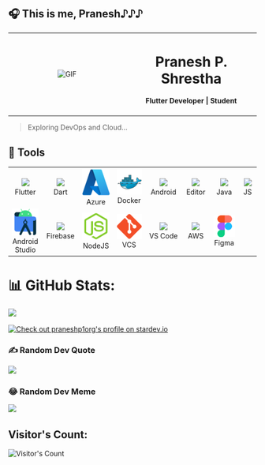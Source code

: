 ## 🎧 This is me, Pranesh♪♪♪
<table>
 <tr>
  <td align="center" width="300">
   <img alt="GIF" src="https://media.giphy.com/media/kbRb4eyCNC0aMz5x68/giphy.gif" width=300 />
  </td>
  <td align="center" width="300">
   <h1> Pranesh P. Shrestha </h1>
   <h4> Flutter Developer | Student </h4>
  </td>
 </tr>
</table>

> Exploring DevOps and Cloud...

## 🔨 Tools
<table>
  <tr>
    <td align="center" width="96">
      <a href="#pranesh">
        <img src="https://cdn.jsdelivr.net/gh/devicons/devicon/icons/flutter/flutter-original.svg" />
      </a>
      <br>Flutter
    </td>
    <td align="center" width="96">
      <a href="#pranesh">
        <img src="https://cdn.jsdelivr.net/gh/devicons/devicon/icons/dart/dart-original.svg" />
      </a>
      <br>Dart
    </td>
    <td align="center" width="96">
      <a href="#pranesh">
        <img src="https://github.com/devicons/devicon/blob/master/icons/azure/azure-original.svg" />
      </a>
      <br>Azure
    </td>
    <td align="center" width="96">
      <a href="#pranesh">
        <img src="https://github.com/devicons/devicon/blob/master/icons/docker/docker-original.svg" />
      </a>
      <br>Docker
    </td>
    <td align="center" width="96">
      <a href="#pranesh">
        <img src="https://cdn.jsdelivr.net/gh/devicons/devicon/icons/android/android-plain-wordmark.svg" />
      </a>
      <br>Android
    </td>
    <td align="center" width="96">
      <a href="#pranesh">
        <img src="https://cdn.jsdelivr.net/gh/devicons/devicon/icons/vim/vim-original.svg" />
      </a>
      <br>Editor
    </td>
    <td align="center" width="96">
      <a href="#pranesh">
        <img src="https://cdn.jsdelivr.net/gh/devicons/devicon/icons/java/java-original.svg" />
      </a>
      <br>Java
    </td>
    <td align="center" width="96">
      <a href="#pranesh">
        <img src="https://cdn.jsdelivr.net/gh/devicons/devicon/icons/javascript/javascript-plain.svg" />
      </a>
      <br>JS
    </td>    
    
  </tr>
  <tr>
    <td align="center" width="96">
      <a href="#pranesh">
        <img src="https://github.com/devicons/devicon/blob/v2.15.1/icons/androidstudio/androidstudio-original.svg" />
      </a>
      <br>Android Studio
    </td>
    <td align="center" width="96">
      <a href="#pranesh">
        <img src="https://cdn.jsdelivr.net/gh/devicons/devicon/icons/firebase/firebase-plain.svg" />
      </a>
      <br>Firebase
    </td>
    <td align="center" width="96">
      <a href="#pranesh">
        <img src="https://github.com/devicons/devicon/blob/v2.15.1/icons/nodejs/nodejs-original.svg" />
      </a>
      <br>NodeJS
    </td>
    <td align="center" width="96">
      <a href="#pranesh">
        <img src="https://github.com/devicons/devicon/blob/v2.15.1/icons/git/git-original.svg" />
      </a>
      <br>VCS
    </td>
    <td align="center" width="96">
      <a href="#pranesh">
        <img src="https://cdn.jsdelivr.net/gh/devicons/devicon/icons/vscode/vscode-original.svg" />
      </a>
      <br>VS&nbsp;Code
    </td>
        <td align="center" width="96">
      <a href="#pranesh">
        <img src="https://img.shields.io/badge/AWS-%23FF9900.svg?style=for-the-badge&logo=amazon-aws&logoColor=white" />
      </a>
      <br>AWS
    </td>
    <td align="center" width="96">
      <a href="#pranesh">
        <img src="https://github.com/devicons/devicon/blob/v2.15.1/icons/figma/figma-original.svg" />
      </a>
      <br>Figma
    </td>
  </tr>
</table>


# 📊 GitHub Stats:

![](https://github-readme-streak-stats.herokuapp.com/?user=praneshp1org&theme=radical&hide_border=false)<br/>


[![Check out praneshp1org's profile on stardev.io](https://stardev.io/developers/praneshp1org/badge/languages/locality.svg)](https://stardev.io/developers/praneshp1org)


### ✍️ Random Dev Quote
![](https://quotes-github-readme.vercel.app/api?type=vetical&theme=radical)

### 😂 Random Dev Meme
<img src="https://random-memer.herokuapp.com/" width="512px"/>

## Visitor's Count:
![Visitor's Count](https://profile-counter.glitch.me/%7Bpraneshp1org%7D/count.svg)
